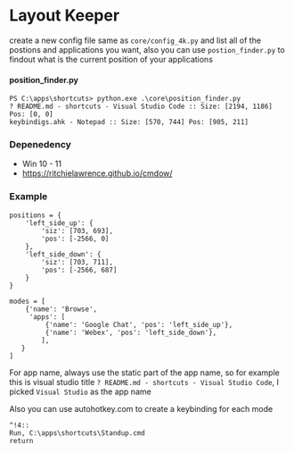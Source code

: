 # Layout Keeper

create a new config file same as `core/config_4k.py` and list all of the postions and applications you want, also you can use `postion_finder.py` to findout what is the current position of your applications

#### position_finder.py
```
PS C:\apps\shortcuts> python.exe .\core\position_finder.py
? README.md - shortcuts - Visual Studio Code :: Size: [2194, 1186] Pos: [0, 0]
keybindigs.ahk - Notepad :: Size: [570, 744] Pos: [905, 211]
```

### Depenedency
- Win 10 - 11
- https://ritchielawrence.github.io/cmdow/

### Example
```
positions = {
    'left_side_up': {
        'siz': [703, 693],
        'pos': [-2566, 0]
    },
    'left_side_down': {
        'siz': [703, 711],
        'pos': [-2566, 687]
    }
}
```

```
modes = [
    {'name': 'Browse',
     'apps': [
         {'name': 'Google Chat', 'pos': 'left_side_up'},
         {'name': 'Webex', 'pos': 'left_side_down'},
        ],
   }
] 
```
For app name, always use the static part of the app name, so for example this is visual studio title `? README.md - shortcuts - Visual Studio Code`, I picked `Visual Studio` as the app name

Also you can use autohotkey.com to create a keybinding for each mode

```
^!4::
Run, C:\apps\shortcuts\Standup.cmd
return
```
